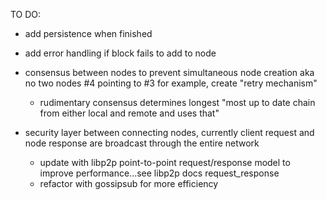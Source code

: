 TO DO:

+ add persistence when finished

+ add error handling if block fails to add to node

+ consensus between nodes to prevent simultaneous node creation aka no two nodes #4 pointing to #3 for example, create "retry mechanism"
	- rudimentary consensus determines longest "most up to date chain from either local and remote and uses that"

+ security layer between connecting nodes, currently client request and node response are broadcast through the entire network
	- update with libp2p point-to-point request/response model to improve performance...see libp2p docs request_response
	- refactor with gossipsub for more efficiency
